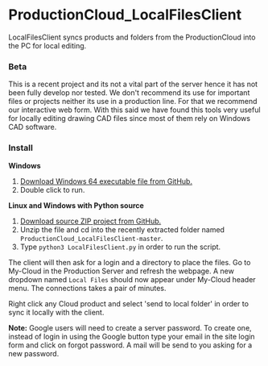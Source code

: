 # ProductionCloud_LocalFilesClient
LocalFilesClient syncs products and folders from the ProductionCloud into the PC for local editing.

### Beta
This is a recent project and its not a vital part of the server hence it has not been fully develop nor tested. We don't recommend its use for important files or projects neither its use in a production line. For that we recommend our interactive web form. With this said we have found this tools very useful for locally editing drawing CAD files since most of them rely on Windows CAD software.

### Install
**Windows**  
 1. [Download Windows 64 executable file from GitHub.](https://github.com/dfmdmx/ProductionCloud_LocalFilesClient/blob/master/dist/LocalFilesClient.exe)
 2. Double click to run.

**Linux and Windows with Python source**  
 1. [Download source ZIP project from GitHub.](https://github.com/dfmdmx/ProductionCloud_LocalFilesClient/archive/master.zip)
 2. Unzip the file and cd into the recently extracted folder named `ProductionCloud_LocalFilesClient-master`.
 3. Type `python3 LocalFilesClient.py` in order to run the script.

The client will then ask for a login and a directory to place the files. Go to My-Cloud in the Production Server and refresh the webpage. A new dropdown named `Local Files` should now appear under My-Cloud header menu. The connections takes a pair of minutes.

Right click any Cloud product and select 'send to local folder' in order to sync it locally with the client.

**Note:** Google users will need to create a server password. To create one, instead of login in using the Google button type your email in the site login form and click on forgot password. A mail will be send to you asking for a new password.
